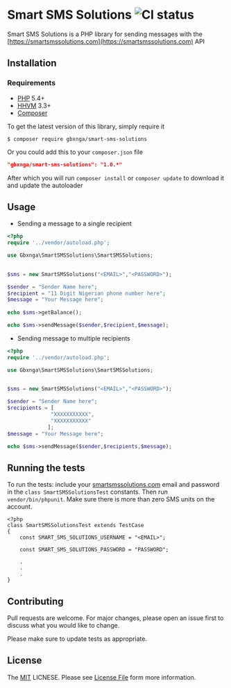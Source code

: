 # Smart SMS Solutions ![CI status](https://img.shields.io/badge/build-passing-brightgreen.svg)

Smart SMS Solutions is a PHP library for sending messages with the [https://smartsmssolutions.com](https://smartsmssolutions.com) API

## Installation

### Requirements
* [PHP](https://php.net) 5.4+
* [HHVM](https://hhvm.com) 3.3+
* [Composer](https://getcomposer.org)

To get the latest version of this library, simply require it

``` 
$ composer require gbxnga/smart-sms-solutions 
```

Or you could add this to your `composer.json` file

```json
"gbxnga/smart-sms-solutions": "1.0.*"
```
After which you will run `composer install` or `composer update` to download it and update the autoloader

## Usage

- Sending a message to a single recipient
```php
<?php
require '../vendor/autoload.php';

use Gbxnga\SmartSMSSolutions\SmartSMSSolutions;
 

$sms = new SmartSMSSolutions("<EMAIL>","<PASSWORD>");

$sender = "Sender Name here";
$recipient = "11 Digit Nigerian phone number here";
$message = "Your Message here"; 
 
echo $sms->getBalance();

echo $sms->sendMessage($sender,$recipient,$message);
```
- Sending message to multiple recipients
```php
<?php
require '../vendor/autoload.php';

use Gbxnga\SmartSMSSolutions\SmartSMSSolutions;
 

$sms = new SmartSMSSolutions("<EMAIL>","<PASSWORD>");

$sender = "Sender Name here";
$recipients = [
              "XXXXXXXXXXX",
              "XXXXXXXXXXX"
             ];
$message = "Your Message here";  

echo $sms->sendMessage($sender,$recipients,$message);
```


## Running the tests
To run the tests: include your [smartsmssolutions.com](http://smartsmssolutions.com) email and password in the `class SmartSMSSolutionsTest` constants.
Then run `vendor/bin/phpunit`. Make sure there is more than zero SMS units on the account.
```
<?php
class SmartSMSSolutionsTest extends TestCase
{
    const SMART_SMS_SOLUTIONS_USERNAME = "<EMAIL>";

    const SMART_SMS_SOLUTIONS_PASSWORD = "PASSWORD";

    .
    .
    .
}
```


## Contributing
Pull requests are welcome. For major changes, please open an issue first to discuss what you would like to change.

Please make sure to update tests as appropriate.

## License
The [MIT](https://choosealicense.com/licenses/mit/) LICNESE. Please see [License File](https://github.com/gbxnga/smart-sms-solutions/blob/master/LICENSE.md) form more information.
